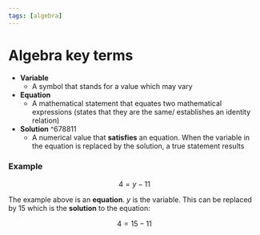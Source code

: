 ```yaml
---
tags: [algebra]
---
```


# Algebra key terms

- **Variable**
  - A symbol that stands for a value which may vary
- **Equation**
  - A mathematical statement that equates two mathematical expressions (states
    that they are the same/ establishes an identity relation)
- **Solution** ^678811
  - A numerical value that **satisfies** an equation. When the variable in the
    equation is replaced by the solution, a true statement results

### Example

$$ 4 = y - 11 $$

The example above is an **equation**. $y$ is the variable. This can be replaced
by $15$ which is the **solution** to the equation:

$$ 4 = 15 -11 $$
